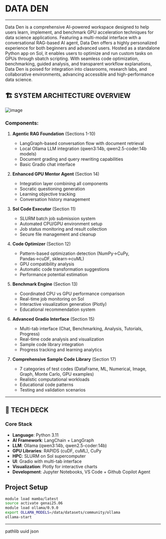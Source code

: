 ﻿# DATA DEN
---
Data Den is a comprehensive AI-powered workspace designed to help users learn, implement, and benchmark GPU acceleration techniques for data science applications. Featuring a multi-modal interface with a conversational RAG-based AI agent, Data Den offers a highly personalized experience for both beginners and advanced users. Hosted as a standalone Python app on Sol, it enables users to optimize and run custom tasks on GPUs through sbatch scripting. With seamless code optimization, benchmarking, guided analysis, and transparent workflow explanations, Data Den is poised for integration into classrooms, research labs, and collaborative environments, advancing accessible and high-performance data science.

## 🏗️ SYSTEM ARCHITECTURE OVERVIEW

![image](https://github.com/user-attachments/assets/f8a921f4-6751-4a1a-8464-05bf06a55768)

### **Components:**

1. **Agentic RAG Foundation** (Sections 1-10)
   - LangGraph-based conversation flow with document retrieval
   - Local Ollama LLM integration (qwen3:14b, qwen2.5-coder:14b models)
   - Document grading and query rewriting capabilities
   - Basic Gradio chat interface
   
2. **Enhanced GPU Mentor Agent** (Section 14)
   - Integration layer combining all components
   - Socratic questioning generation
   - Learning objective tracking
   - Conversation history management

2. **Sol Code Executor** (Section 11)
   - SLURM batch job submission system
   - Automated CPU/GPU environment setup
   - Job status monitoring and result collection
   - Secure file management and cleanup

3. **Code Optimizer** (Section 12)
   - Pattern-based optimization detection (NumPy→CuPy, Pandas→cuDF, sklearn→cuML)
   - GPU compatibility analysis
   - Automatic code transformation suggestions
   - Performance potential estimation

4. **Benchmark Engine** (Section 13)
   - Coordinated CPU vs GPU performance comparison
   - Real-time job monitoring on Sol
   - Interactive visualization generation (Plotly)
   - Educational recommendation system

6. **Advanced Gradio Interface** (Section 15)
   - Multi-tab interface (Chat, Benchmarking, Analysis, Tutorials, Progress)
   - Real-time code analysis and visualization
   - Sample code library integration
   - Progress tracking and learning analytics

7. **Comprehensive Sample Code Library** (Section 17)
   - 7 categories of test codes (DataFrame, ML, Numerical, Image, Graph, Monte Carlo, GPU examples)
   - Realistic computational workloads
   - Educational code patterns
   - Testing and validation scenarios

---

## 🔧 TECH DECK

### **Core Stack**
- **Language**: Python 3.11
- **AI Framework**: LangChain + LangGraph
- **LLM**: Ollama (qwen3:14b, qwen2.5-coder:14b)
- **GPU Libraries**: RAPIDS (cuDF, cuML), CuPy
- **HPC**: SLURM on Sol supercomputer
- **UI**: Gradio with multi-tab interface
- **Visualization**: Plotly for interactive charts
- **Development**: Jupyter Notebooks, VS Code + Github Copilot Agent


## Project Setup
```bash
module load mamba/latest
source activate genai25.06
module load ollama/0.9.0
export OLLAMA_MODELS=/data/datasets/community/ollama
ollama-start
```
---
pathlib
uuid
json
```

